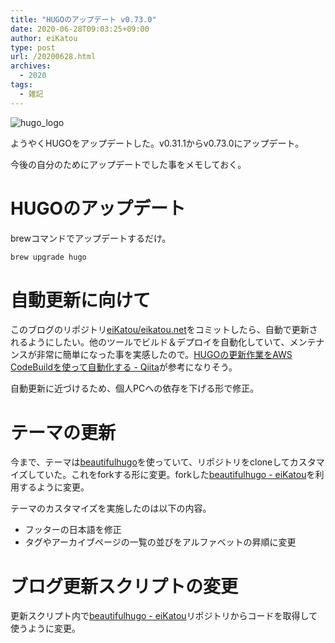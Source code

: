 ```yaml
---
title: "HUGOのアップデート v0.73.0"
date: 2020-06-28T09:03:25+09:00
author: eiKatou
type: post
url: /20200628.html
archives:
  - 2020
tags:
  - 雑記
---
```


![hugo_logo](/uploads/logo/hugo.jpg)

ようやくHUGOをアップデートした。v0.31.1からv0.73.0にアップデート。

<!--more-->

今後の自分のためにアップデートでした事をメモしておく。

# HUGOのアップデート
brewコマンドでアップデートするだけ。
```bash
brew upgrade hugo
```

# 自動更新に向けて
このブログのリポジトリ[eiKatou/eikatou.net](https://github.com/eiKatou/eikatou.net)をコミットしたら、自動で更新されるようにしたい。他のツールでビルド＆デプロイを自動化していて、メンテナンスが非常に簡単になった事を実感したので。[HUGOの更新作業をAWS CodeBuildを使って自動化する - Qiita](https://qiita.com/shigeru-yokochi/items/abf15bc37d7b93ef2bd8)が参考になりそう。

自動更新に近づけるため、個人PCへの依存を下げる形で修正。


# テーマの更新
今まで、テーマは[beautifulhugo](https://github.com/halogenica/beautifulhugo)を使っていて、リポジトリをcloneしてカスタマイズしていた。これをforkする形に変更。forkした[beautifulhugo - eiKatou](https://github.com/eiKatou/beautifulhugo)を利用するように変更。

テーマのカスタマイズを実施したのは以下の内容。
- フッターの日本語を修正
- タグやアーカイブページの一覧の並びをアルファベットの昇順に変更


# ブログ更新スクリプトの変更
更新スクリプト内で[beautifulhugo - eiKatou](https://github.com/eiKatou/beautifulhugo)リポジトリからコードを取得して使うように変更。
